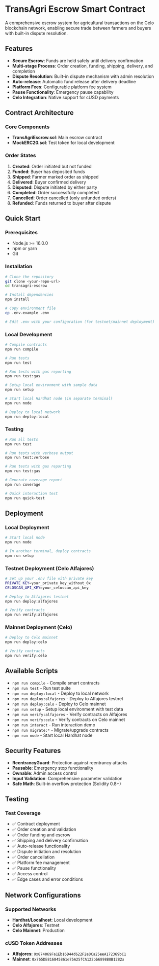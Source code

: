# TransAgri Escrow Smart Contract

A comprehensive escrow system for agricultural transactions on the Celo blockchain network, enabling secure trade between farmers and buyers with built-in dispute resolution.

## Features

- **Secure Escrow**: Funds are held safely until delivery confirmation
- **Multi-stage Process**: Order creation, funding, shipping, delivery, and completion
- **Dispute Resolution**: Built-in dispute mechanism with admin resolution
- **Auto-release**: Automatic fund release after delivery deadline
- **Platform Fees**: Configurable platform fee system
- **Pause Functionality**: Emergency pause capability
- **Celo Integration**: Native support for cUSD payments

## Contract Architecture

### Core Components

- **TransAgriEscrow.sol**: Main escrow contract
- **MockERC20.sol**: Test token for local development

### Order States

1. **Created**: Order initiated but not funded
2. **Funded**: Buyer has deposited funds
3. **Shipped**: Farmer marked order as shipped
4. **Delivered**: Buyer confirmed delivery
5. **Disputed**: Dispute initiated by either party
6. **Completed**: Order successfully completed
7. **Cancelled**: Order cancelled (only unfunded orders)
8. **Refunded**: Funds returned to buyer after dispute

## Quick Start

### Prerequisites

- Node.js >= 16.0.0
- npm or yarn
- Git

### Installation

```bash
# Clone the repository
git clone <your-repo-url>
cd transagri-escrow

# Install dependencies
npm install

# Copy environment file
cp .env.example .env

# Edit .env with your configuration (for testnet/mainnet deployment)
```

### Local Development

```bash
# Compile contracts
npm run compile

# Run tests
npm run test

# Run tests with gas reporting
npm run test:gas

# Setup local environment with sample data
npm run setup

# Start local Hardhat node (in separate terminal)
npm run node

# Deploy to local network
npm run deploy:local
```

### Testing

```bash
# Run all tests
npm run test

# Run tests with verbose output
npm run test:verbose

# Run tests with gas reporting
npm run test:gas

# Generate coverage report
npm run coverage

# Quick interaction test
npm run quick-test
```

## Deployment

### Local Deployment

```bash
# Start local node
npm run node

# In another terminal, deploy contracts
npm run setup
```

### Testnet Deployment (Celo Alfajores)

```bash
# Set up your .env file with private key
PRIVATE_KEY=your_private_key_without_0x
CELOSCAN_API_KEY=your_celoscan_api_key

# Deploy to Alfajores testnet
npm run deploy:alfajores

# Verify contracts
npm run verify:alfajores
```

### Mainnet Deployment (Celo)

```bash
# Deploy to Celo mainnet
npm run deploy:celo

# Verify contracts
npm run verify:celo
```

## Available Scripts

- `npm run compile` - Compile smart contracts
- `npm run test` - Run test suite
- `npm run deploy:local` - Deploy to local network
- `npm run deploy:alfajores` - Deploy to Alfajores testnet
- `npm run deploy:celo` - Deploy to Celo mainnet
- `npm run setup` - Setup local environment with test data
- `npm run verify:alfajores` - Verify contracts on Alfajores
- `npm run verify:celo` - Verify contracts on Celo mainnet
- `npm run interact` - Run interaction demo
- `npm run migrate:*` - Migrate/upgrade contracts
- `npm run node` - Start local Hardhat node

## Security Features

- **ReentrancyGuard**: Protection against reentrancy attacks
- **Pausable**: Emergency stop functionality
- **Ownable**: Admin access control
- **Input Validation**: Comprehensive parameter validation
- **Safe Math**: Built-in overflow protection (Solidity 0.8+)

## Testing

### Test Coverage

- ✅ Contract deployment
- ✅ Order creation and validation
- ✅ Order funding and escrow
- ✅ Shipping and delivery confirmation
- ✅ Auto-release functionality
- ✅ Dispute initiation and resolution
- ✅ Order cancellation
- ✅ Platform fee management
- ✅ Pause functionality
- ✅ Access control
- ✅ Edge cases and error conditions

## Network Configurations

### Supported Networks

- **Hardhat/Localhost**: Local development
- **Celo Alfajores**: Testnet
- **Celo Mainnet**: Production

### cUSD Token Addresses

- **Alfajores**: `0x874069Fa1Eb16D44d622F2e0Ca25eeA172369bC1`
- **Mainnet**: `0x765DE816845861e75A25fCA122bb6898B8B1282a`
